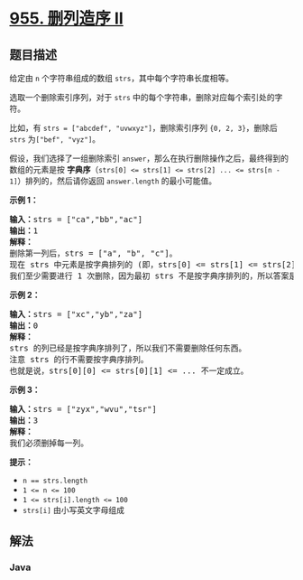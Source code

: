 # [955. 删列造序 II](https://leetcode.cn/problems/delete-columns-to-make-sorted-ii)

## 题目描述

<p>给定由 <code>n</code> 个字符串组成的数组 <code>strs</code>，其中每个字符串长度相等。</p>

<p>选取一个删除索引序列，对于 <code>strs</code> 中的每个字符串，删除对应每个索引处的字符。</p>

<p>比如，有 <code>strs = ["abcdef", "uvwxyz"]</code>，删除索引序列 <code>{0, 2, 3}</code>，删除后 <code>strs</code> 为<code>["bef", "vyz"]</code>。</p>

<p>假设，我们选择了一组删除索引 <code>answer</code>，那么在执行删除操作之后，最终得到的数组的元素是按 <strong>字典序</strong>（<code>strs[0] <= strs[1] <= strs[2] ... <= strs[n - 1]</code>）排列的，然后请你返回 <code>answer.length</code> 的最小可能值。</p>



<ol>
</ol>

<p><strong>示例 1：</strong></p>

<pre>
<strong>输入：</strong>strs = ["ca","bb","ac"]
<strong>输出：</strong>1
<strong>解释： </strong>
删除第一列后，strs = ["a", "b", "c"]。
现在 strs 中元素是按字典排列的 (即，strs[0] <= strs[1] <= strs[2])。
我们至少需要进行 1 次删除，因为最初 strs 不是按字典序排列的，所以答案是 1。
</pre>

<p><strong>示例 2：</strong></p>

<pre>
<strong>输入：</strong>strs = ["xc","yb","za"]
<strong>输出：</strong>0
<strong>解释：</strong>
strs 的列已经是按字典序排列了，所以我们不需要删除任何东西。
注意 strs 的行不需要按字典序排列。
也就是说，strs[0][0] <= strs[0][1] <= ... 不一定成立。
</pre>

<p><strong>示例 3：</strong></p>

<pre>
<strong>输入：</strong>strs = ["zyx","wvu","tsr"]
<strong>输出：</strong>3
<strong>解释：</strong>
我们必须删掉每一列。
</pre>



<p><strong>提示：</strong></p>

<ul>
	<li><code>n == strs.length</code></li>
	<li><code>1 <= n <= 100</code></li>
	<li><code>1 <= strs[i].length <= 100</code></li>
	<li><code>strs[i]</code> 由小写英文字母组成</li>
</ul>

## 解法

### **Java**

```java

```

